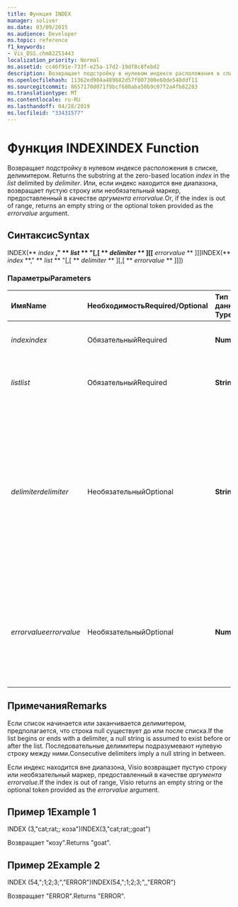 ```yaml
---
title: Функция INDEX
manager: soliver
ms.date: 03/09/2015
ms.audience: Developer
ms.topic: reference
f1_keywords:
- Vis_DSS.chm82251443
localization_priority: Normal
ms.assetid: cc46f91e-733f-e25a-17d2-19df8c8febd2
description: Возвращает подстройку в нулевом индексе расположения в списке, делимитером. Или, если индекс находится вне диапазона, возвращает пустую строку или необязательный маркер, предоставленный в качестве аргумента errorvalue.
ms.openlocfilehash: 11362ed984a489682d57f007300e60de548ddf11
ms.sourcegitcommit: 8657170d071f9bcf680aba50b9c07f2a4fb82283
ms.translationtype: MT
ms.contentlocale: ru-RU
ms.lasthandoff: 04/28/2019
ms.locfileid: "33431577"
---
```

# <a name="index-function"></a><span data-ttu-id="158b6-104">Функция INDEX</span><span class="sxs-lookup"><span data-stu-id="158b6-104">INDEX Function</span></span>

<span data-ttu-id="158b6-105">Возвращает подстройку в нулевом  индексе  расположения в списке, делимитером. </span><span class="sxs-lookup"><span data-stu-id="158b6-105">Returns the substring at the zero-based location  _index_ in the  _list_ delimited by  _delimiter_.</span></span> <span data-ttu-id="158b6-106">Или, если индекс находится вне диапазона, возвращает пустую строку или необязательный маркер, предоставленный в качестве *аргумента errorvalue.*</span><span class="sxs-lookup"><span data-stu-id="158b6-106">Or, if the index is out of range, returns an empty string or the optional token provided as the  *errorvalue*  argument.</span></span> 
  
## <a name="syntax"></a><span data-ttu-id="158b6-107">Синтаксис</span><span class="sxs-lookup"><span data-stu-id="158b6-107">Syntax</span></span>

<span data-ttu-id="158b6-108">INDEX(\*\* *index* **," \*\* *list* \*\* "[,[ \*\* *delimiter* \*\* ][[** *errorvalue* \*\* ]]]</span><span class="sxs-lookup"><span data-stu-id="158b6-108">INDEX(\*\* *index* \*\*," \*\* *list* \*\* "[,[ \*\* *delimiter* \*\* ][,[ \*\* *errorvalue* \*\* ]]])</span></span> 
  
### <a name="parameters"></a><span data-ttu-id="158b6-109">Параметры</span><span class="sxs-lookup"><span data-stu-id="158b6-109">Parameters</span></span>

|<span data-ttu-id="158b6-110">**Имя**</span><span class="sxs-lookup"><span data-stu-id="158b6-110">**Name**</span></span>|<span data-ttu-id="158b6-111">**Необходимость**</span><span class="sxs-lookup"><span data-stu-id="158b6-111">**Required/Optional**</span></span>|<span data-ttu-id="158b6-112">**Тип данных**</span><span class="sxs-lookup"><span data-stu-id="158b6-112">**Data Type**</span></span>|<span data-ttu-id="158b6-113">**Описание**</span><span class="sxs-lookup"><span data-stu-id="158b6-113">**Description**</span></span>|
|:-----|:-----|:-----|:-----|
| <span data-ttu-id="158b6-114">_index_</span><span class="sxs-lookup"><span data-stu-id="158b6-114">_index_</span></span> <br/> |<span data-ttu-id="158b6-115">Обязательный</span><span class="sxs-lookup"><span data-stu-id="158b6-115">Required</span></span>  <br/> |<span data-ttu-id="158b6-116">**Number**</span><span class="sxs-lookup"><span data-stu-id="158b6-116">**Number**</span></span> <br/> |<span data-ttu-id="158b6-117">Расположение, которое вы хотите найти.</span><span class="sxs-lookup"><span data-stu-id="158b6-117">The location that you want to find.</span></span>  <br/> |
| <span data-ttu-id="158b6-118">_list_</span><span class="sxs-lookup"><span data-stu-id="158b6-118">_list_</span></span> <br/> |<span data-ttu-id="158b6-119">Обязательный</span><span class="sxs-lookup"><span data-stu-id="158b6-119">Required</span></span>  <br/> |<span data-ttu-id="158b6-120">**String**</span><span class="sxs-lookup"><span data-stu-id="158b6-120">**String**</span></span> <br/> |<span data-ttu-id="158b6-121">Список, в котором необходимо искать.</span><span class="sxs-lookup"><span data-stu-id="158b6-121">The list in which you want to search.</span></span>  <br/> |
| <span data-ttu-id="158b6-122">_delimiter_</span><span class="sxs-lookup"><span data-stu-id="158b6-122">_delimiter_</span></span> <br/> |<span data-ttu-id="158b6-123">Необязательный</span><span class="sxs-lookup"><span data-stu-id="158b6-123">Optional</span></span>  <br/> |<span data-ttu-id="158b6-124">**String**</span><span class="sxs-lookup"><span data-stu-id="158b6-124">**String**</span></span> <br/> | <span data-ttu-id="158b6-125">Строка, используемая в качестве делимитера в _списке._</span><span class="sxs-lookup"><span data-stu-id="158b6-125">The string to use as a delimiter within  _list_.</span></span> <span data-ttu-id="158b6-126">Строка  _delimiter_ может иметь несколько символов в длину и включать многобайтные символы.</span><span class="sxs-lookup"><span data-stu-id="158b6-126">A  _delimiter_ string can be more than one character in length and include multibyte characters.</span></span> <span data-ttu-id="158b6-127">По умолчанию это полуколон.</span><span class="sxs-lookup"><span data-stu-id="158b6-127">The default is a semicolon.</span></span>  <br/> |
| <span data-ttu-id="158b6-128">_errorvalue_</span><span class="sxs-lookup"><span data-stu-id="158b6-128">_errorvalue_</span></span> <br/> |<span data-ttu-id="158b6-129">Необязательный</span><span class="sxs-lookup"><span data-stu-id="158b6-129">Optional</span></span>  <br/> |<span data-ttu-id="158b6-130">**Number**</span><span class="sxs-lookup"><span data-stu-id="158b6-130">**Number**</span></span> <br/> | <span data-ttu-id="158b6-131">Значение, указанное пользователем, возвращается, если индекс находится вне диапазона.</span><span class="sxs-lookup"><span data-stu-id="158b6-131">A user-specified value to return if the index is out of range.</span></span> <span data-ttu-id="158b6-132">По умолчанию это пустая строка.</span><span class="sxs-lookup"><span data-stu-id="158b6-132">The default is an empty string.</span></span>  <br/> |
   
## <a name="remarks"></a><span data-ttu-id="158b6-133">Примечания</span><span class="sxs-lookup"><span data-stu-id="158b6-133">Remarks</span></span>

<span data-ttu-id="158b6-134">Если список начинается или заканчивается делимитером, предполагается, что строка null существует до или после списка.</span><span class="sxs-lookup"><span data-stu-id="158b6-134">If the list begins or ends with a delimiter, a null string is assumed to exist before or after the list.</span></span> <span data-ttu-id="158b6-135">Последовательные делимитеры подразумевают нулевую строку между ними.</span><span class="sxs-lookup"><span data-stu-id="158b6-135">Consecutive delimiters imply a null string in between.</span></span> 
  
<span data-ttu-id="158b6-136">Если индекс находится вне диапазона, Visio возвращает пустую строку или необязательный маркер, предоставленный в качестве *аргумента errorvalue.*</span><span class="sxs-lookup"><span data-stu-id="158b6-136">If the index is out of range, Visio returns an empty string or the optional token provided as the  *errorvalue*  argument.</span></span> 
  
## <a name="example-1"></a><span data-ttu-id="158b6-137">Пример 1</span><span class="sxs-lookup"><span data-stu-id="158b6-137">Example 1</span></span>

<span data-ttu-id="158b6-138">INDEX (3,"cat;rat;; коза")</span><span class="sxs-lookup"><span data-stu-id="158b6-138">INDEX(3,"cat;rat;;goat")</span></span>
  
<span data-ttu-id="158b6-139">Возвращает "козу".</span><span class="sxs-lookup"><span data-stu-id="158b6-139">Returns "goat".</span></span>
  
## <a name="example-2"></a><span data-ttu-id="158b6-140">Пример 2</span><span class="sxs-lookup"><span data-stu-id="158b6-140">Example 2</span></span>

<span data-ttu-id="158b6-141">INDEX (54,";1;2;3;","ERROR")</span><span class="sxs-lookup"><span data-stu-id="158b6-141">INDEX(54,";1;2;3;",,"ERROR")</span></span>
  
<span data-ttu-id="158b6-142">Возвращает "ERROR".</span><span class="sxs-lookup"><span data-stu-id="158b6-142">Returns "ERROR".</span></span>
  

